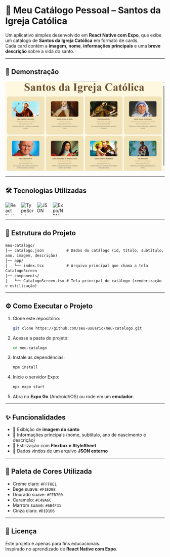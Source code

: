 # 📖 Meu Catálogo Pessoal – Santos da Igreja Católica

Um aplicativo simples desenvolvido em **React Native com Expo**, que exibe um catálogo de **Santos da Igreja Católica** em formato de cards.  
Cada card contém a **imagem**, **nome**, **informações principais** e uma **breve descrição** sobre a vida do santo.

---

## 📱 Demonstração

![alt text](assets/images/print.png)

---

## 🛠️ Tecnologias Utilizadas

<div style="display: flex; gap: 10px;">
  <img src="https://cdn.jsdelivr.net/gh/devicons/devicon/icons/react/react-original.svg" width="40" height="40" alt="React Native"/>
  <img src="https://cdn.jsdelivr.net/gh/devicons/devicon/icons/typescript/typescript-original.svg" width="40" height="40" alt="TypeScript"/>
  <img src="https://cdn.jsdelivr.net/gh/devicons/devicon/icons/json/json-original.svg" width="40" height="40" alt="JSON"/>
  <img src="https://cdn.jsdelivr.net/gh/devicons/devicon/icons/npm/npm-original-wordmark.svg" width="40" height="40" alt="Expo/NPM"/>
</div>

---

## 📂 Estrutura do Projeto

```
meu-catalogo/
│── catalogo.json          # Dados do catálogo (id, título, subtítulo, ano, imagem, descrição)
│── app/
│   └── index.tsx          # Arquivo principal que chama a tela CatalogoScreen
│── components/
│   └── CatalogoScreen.tsx # Tela principal do catálogo (renderização e estilização)
```

---

## ⚙️ Como Executar o Projeto

1. Clone este repositório:
   ```bash
   git clone https://github.com/seu-usuario/meu-catalogo.git
   ```
2. Acesse a pasta do projeto:
   ```bash
   cd meu-catalogo
   ```
3. Instale as dependências:
   ```bash
   npm install
   ```
4. Inicie o servidor Expo:
   ```bash
   npx expo start
   ```
5. Abra no **Expo Go** (Android/iOS) ou rode em um **emulador**.

---

## ✨ Funcionalidades

- 📸 Exibição de **imagem do santo**  
- 📝 Informações principais (nome, subtítulo, ano de nascimento e descrição)  
- 🎨 Estilização com **Flexbox e StyleSheet**  
- 📂 Dados vindos de um arquivo **JSON externo**  

---

## 🎨 Paleta de Cores Utilizada

- Creme claro: `#FFF8E1`  
- Bege suave: `#F1E2B8`  
- Dourado suave: `#FFD700`  
- Caramelo: `#C49A6C`  
- Marrom suave: `#6B4F31`  
- Cinza claro: `#D1D1D6`  

---

## 📜 Licença

Este projeto é apenas para fins educacionais.  
Inspirado no aprendizado de **React Native com Expo**.  